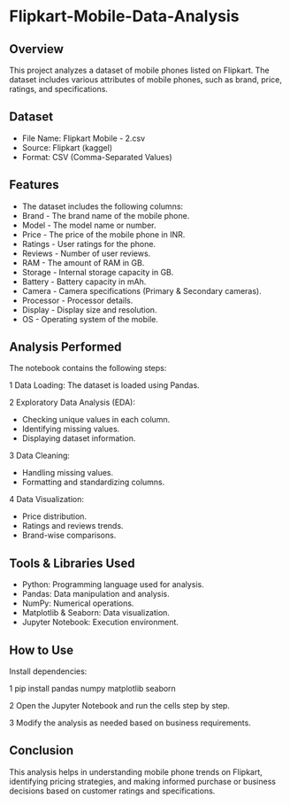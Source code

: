 # Flipkart-Mobile-Data-Analysis

## Overview

This project analyzes a dataset of mobile phones listed on Flipkart. The dataset includes various attributes of mobile phones, such as brand, price, ratings, and specifications.

## Dataset
- File Name: Flipkart Mobile - 2.csv
- Source: Flipkart (kaggel)
- Format: CSV (Comma-Separated Values)
## Features
- The dataset includes the following columns:
- Brand - The brand name of the mobile phone.
- Model - The model name or number.
- Price - The price of the mobile phone in INR.
- Ratings - User ratings for the phone.
- Reviews - Number of user reviews.
- RAM - The amount of RAM in GB.
- Storage - Internal storage capacity in GB.
- Battery - Battery capacity in mAh.
- Camera - Camera specifications (Primary & Secondary cameras).
- Processor - Processor details.
- Display - Display size and resolution.
- OS - Operating system of the mobile.
## Analysis Performed
The notebook contains the following steps:

 1 Data Loading: The dataset is loaded using Pandas.
 
 2  Exploratory Data Analysis (EDA):
- Checking unique values in each column.
- Identifying missing values.
- Displaying dataset information.

3 Data Cleaning:
- Handling missing values.
- Formatting and standardizing columns.

4 Data Visualization:
- Price distribution.
- Ratings and reviews trends.
- Brand-wise comparisons.

## Tools & Libraries Used
- Python: Programming language used for analysis.
- Pandas: Data manipulation and analysis.
- NumPy: Numerical operations.
- Matplotlib & Seaborn: Data visualization.
- Jupyter Notebook: Execution environment.
## How to Use

Install dependencies:

1 pip install pandas numpy matplotlib seaborn

2 Open the Jupyter Notebook and run the cells step by step.

3 Modify the analysis as needed based on business requirements.

## Conclusion

This analysis helps in understanding mobile phone trends on Flipkart, identifying pricing strategies, and making informed purchase or business decisions based on customer ratings and specifications.


